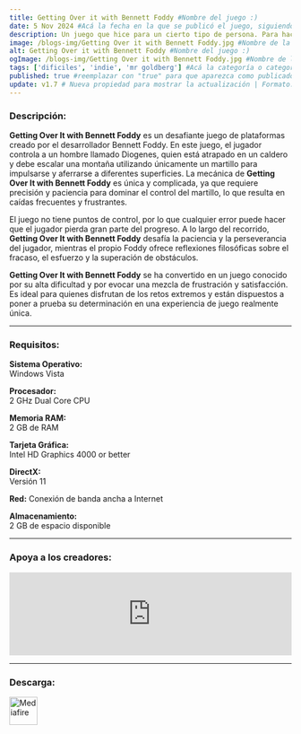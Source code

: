 ```yaml
---
title: Getting Over it with Bennett Foddy #Nombre del juego :)
date: 5 Nov 2024 #Acá la fecha en la que se publicó el juego, siguiendo este formato: Dia "30", Mes "Oct", Año "2024" = como debe quedar: 30 Oct 2024
description: Un juego que hice para un cierto tipo de persona. Para hacerles daño. #Acá una mini descripción del juego
image: /blogs-img/Getting Over it with Bennett Foddy.jpg #Nombre de la imagen, por lo general es exactamente el mismo nombre que el juego excluyendo lo ":" (Dos puntos)
alt: Getting Over it with Bennett Foddy #Nombre del juego :)
ogImage: /blogs-img/Getting Over it with Bennett Foddy.jpg #Nombre de la imagen, por lo general es exactamente el mismo nombre que el juego excluyendo lo ":" (Dos puntos)
tags: ['dificiles', 'indie', 'mr goldberg'] #Acá la categoría o categorías del juego, si es más de una se coloca en este formato: ['categoría1', 'categoría2']
published: true #reemplazar con "true" para que aparezca como publicado
update: v1.7 # Nueva propiedad para mostrar la actualización | Formato: v1.0.0
---
```


<!--En VSCode seleccionando una palabra, por ejemplo: "Getting Over it with Bennett Foddy" y apretando Ctrl+F2 se seleccionan todas las palabras iguales-->

### Descripción:
**Getting Over It with Bennett Foddy** es un desafiante juego de plataformas creado por el desarrollador Bennett Foddy. En este juego, el jugador controla a un hombre llamado Diogenes, quien está atrapado en un caldero y debe escalar una montaña utilizando únicamente un martillo para impulsarse y aferrarse a diferentes superficies. La mecánica de **Getting Over It with Bennett Foddy** es única y complicada, ya que requiere precisión y paciencia para dominar el control del martillo, lo que resulta en caídas frecuentes y frustrantes.

El juego no tiene puntos de control, por lo que cualquier error puede hacer que el jugador pierda gran parte del progreso. A lo largo del recorrido, **Getting Over It with Bennett Foddy** desafía la paciencia y la perseverancia del jugador, mientras el propio Foddy ofrece reflexiones filosóficas sobre el fracaso, el esfuerzo y la superación de obstáculos. 

**Getting Over It with Bennett Foddy** se ha convertido en un juego conocido por su alta dificultad y por evocar una mezcla de frustración y satisfacción. Es ideal para quienes disfrutan de los retos extremos y están dispuestos a poner a prueba su determinación en una experiencia de juego realmente única.
<!--Prompt para Chat-GPT: Hazme una descripción para el juego "Getting Over it with Bennett Foddy" y cada que menciones "Getting Over it with Bennett Foddy" ponlo en negrita -->

---

### Requisitos:
**Sistema Operativo:**  
Windows Vista

**Procesador:**  
2 GHz Dual Core CPU

**Memoria RAM:**  
2 GB de RAM

**Tarjeta Gráfica:**  
Intel HD Graphics 4000 or better

**DirectX:**  
Versión 11

**Red:**
Conexión de banda ancha a Internet

**Almacenamiento:**  
2 GB de espacio disponible

<!--Si falta o sobra un requisito se quita o se agrega manteniendo el mismo formato-->

---

### Apoya a los creadores:
<iframe src="https://store.steampowered.com/widget/240720/" frameborder="0" style="background-color: transparent; width: 100% !important; aspect-ratio: 646 / 190;"></iframe>

<!--Reemplazar los numeros (AppID) del juego (en este caso 2668510) por el numero (AppID) correspondiente con el juego a publicar-->
<!--El AppID se encuentra en la URL del Juego en Steam-->

---

### Descarga:

[<img src="https://gist.github.com/cxmeel/0dbc95191f239b631c3874f4ccf114e2/raw/download.svg" alt="Mediafire" height="50" />](https://www.mediafire.com/file/la8hub14f72106h/Getting_Over_It_with_Bennett_Foddy.zip/file)

<!-- # se debe reemplazar por el link de descarga-->

<!--NOMBRE-DEL-SERVICIO se debe reemplazar por el servicio donde está subido el juego-->